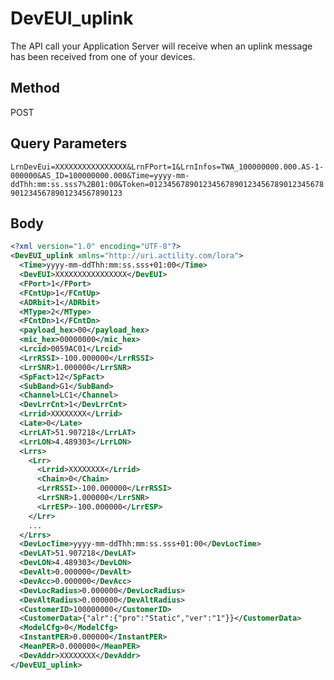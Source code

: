 # DevEUI_uplink
The API call your Application Server will receive when an uplink message has been received from one of your devices.

## Method
POST

## Query Parameters
`LrnDevEui=XXXXXXXXXXXXXXXX&LrnFPort=1&LrnInfos=TWA_100000000.000.AS-1-000000&AS_ID=100000000.000&Time=yyyy-mm-ddThh:mm:ss.sss7%2B01:00&Token=0123456789012345678901234567890123456789012345678901234567890123`

## Body
```xml
<?xml version="1.0" encoding="UTF-8"?>
<DevEUI_uplink xmlns="http://uri.actility.com/lora">
  <Time>yyyy-mm-ddThh:mm:ss.sss+01:00</Time>
  <DevEUI>XXXXXXXXXXXXXXXX</DevEUI>
  <FPort>1</FPort>
  <FCntUp>1</FCntUp>
  <ADRbit>1</ADRbit>
  <MType>2</MType>
  <FCntDn>1</FCntDn>
  <payload_hex>00</payload_hex>
  <mic_hex>00000000</mic_hex>
  <Lrcid>0059AC01</Lrcid>
  <LrrRSSI>-100.000000</LrrRSSI>
  <LrrSNR>1.000000</LrrSNR>
  <SpFact>12</SpFact>
  <SubBand>G1</SubBand>
  <Channel>LC1</Channel>
  <DevLrrCnt>1</DevLrrCnt>
  <Lrrid>XXXXXXXX</Lrrid>
  <Late>0</Late>
  <LrrLAT>51.907218</LrrLAT>
  <LrrLON>4.489303</LrrLON>
  <Lrrs>
    <Lrr>
      <Lrrid>XXXXXXXX</Lrrid>
      <Chain>0</Chain>
      <LrrRSSI>-100.000000</LrrRSSI>
      <LrrSNR>1.000000</LrrSNR>
      <LrrESP>-100.000000</LrrESP>
    </Lrr>
    ...
  </Lrrs>
  <DevLocTime>yyyy-mm-ddThh:mm:ss.sss+01:00</DevLocTime>
  <DevLAT>51.907218</DevLAT>
  <DevLON>4.489303</DevLON>
  <DevAlt>0.000000</DevAlt>
  <DevAcc>0.000000</DevAcc>
  <DevLocRadius>0.000000</DevLocRadius>
  <DevAltRadius>0.000000</DevAltRadius>
  <CustomerID>100000000</CustomerID>
  <CustomerData>{"alr":{"pro":"Static","ver":"1"}}</CustomerData>
  <ModelCfg>0</ModelCfg>
  <InstantPER>0.000000</InstantPER>
  <MeanPER>0.000000</MeanPER>
  <DevAddr>XXXXXXXX</DevAddr>
</DevEUI_uplink>
```
